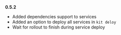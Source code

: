 **0.5.2**
- Added dependencies support to services
- Added an option to deploy all services in `kit deloy`
- Wait for rollout to finish during service deploy